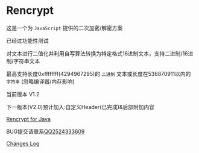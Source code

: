 # Rencrypt
这是一个为 `JavaScript` 提供的二次加密/解密方案

已经过功能性测试

对文本进行二值化并利用自写算法转换为特定格式16进制文本，支持二进制/16进制/字符串文本

最高支持长度0xffffffff(4294967295)的 `二进制` 文本或长度在536870911以内的 `字符串` (忽略编译器/内存影响)

当前版本 V1.2

下一版本(V2.0)预计加入:自定义Header(已完成)&后部附加内容

[Rencrypt for Java](https://github.com/RycXEpd/myencrypt-Java)

BUG提交请联系[QQ2524333609](http://wpa.qq.com/msgrd?v=3&uin=2524333609&site=qq&menu=yes)

[Changes Log](version.md)

